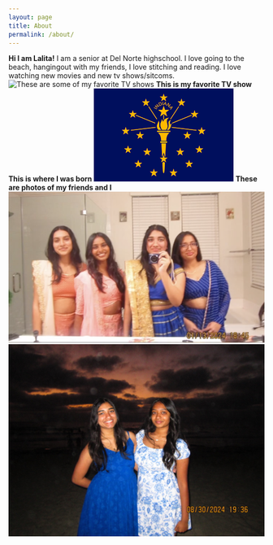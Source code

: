 ```yaml
---
layout: page
title: About
permalink: /about/
---
```


**Hi I am Lalita!**
I am a senior at Del Norte highschool. I love going to the beach, hangingout with my friends, I love stitching and reading. I love watching new movies and new tv shows/sitcoms. 
![These are some of my favorite TV shows](image-1.png)
**This is my favorite TV show**
**This is where I was born**
![This is where I was born](image-3.png)
**These are photos of my friends and I**
![This is a photo of my friends and I](<Screenshot 2024-09-03 at 4.37.21 PM.png>)
![This is another photo of my friends and I](E9EC82EC-3BC0-4B3C-88AB-85E6CF8303C2_1_105_c.jpeg)

